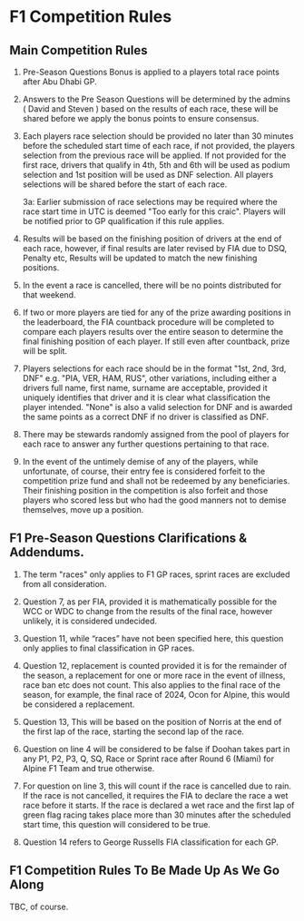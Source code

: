 # F1 Competition Rules

## Main Competition Rules

1. Pre-Season Questions Bonus is applied to a players total race points after Abu Dhabi GP. 

2. Answers to the Pre Season Questions will be determined by the admins ( David and Steven ) based on the results of each race, these will be shared before we apply the bonus points to ensure consensus. 

3. Each players race selection should be provided no later than 30 minutes before the scheduled start time of each race, if not provided, the players selection from the previous race will be applied. If not provided for the first race, drivers that qualify in 4th, 5th and 6th will be used as podium selection and 1st position will be used as DNF selection. All players selections will be shared before the start of each race. 

    3a: Earlier submission of race selections may be required where the race start time in UTC is deemed "Too early for this craic". Players will be notified prior to GP qualification if this rule applies. 

4. Results will be based on the finishing position of drivers at the end of each race, however, if final results are later revised by FIA due to DSQ, Penalty etc, Results will be updated to match the new finishing positions.

5. In the event a race is cancelled, there will be no points distributed for that weekend.

6. If two or more players are tied for any of the prize awarding positions in the leaderboard, the FIA countback procedure will be completed to compare each players results over the entire season to determine the final finishing position of each player. If still even after countback, prize will be split.

7. Players selections for each race should be in the format "1st, 2nd, 3rd, DNF" e.g. "PIA, VER, HAM, RUS", other variations, including either a drivers full name, first name, surname are acceptable, provided it uniquely identifies that driver and it is clear what classification the player intended. "None" is also a valid selection for DNF and is awarded the same points as a correct DNF if no driver is classified as DNF.

8. There may be stewards randomly assigned from the pool of players for each race to answer any further questions pertaining to that race.

9. In the event of the untimely demise of any of the players, while unfortunate, of course, their entry fee is considered forfeit to the competition prize fund and shall not be redeemed by any beneficiaries. Their finishing position in the competition is also forfeit and those players who scored less but who had the good manners not to demise themselves, move up a position.

## F1 Pre-Season Questions Clarifications & Addendums.

1. The term "races" only applies to F1 GP races, sprint races are excluded from all consideration.

2. Question 7, as per FIA, provided it is mathematically possible for the WCC or WDC to change from the results of the final race, however unlikely, it is considered undecided.

3. Question 11, while “races” have not been specified here, this question only applies to final classification in GP races.

4. Question 12, replacement is counted provided it is for the remainder of the season, a replacement for one or more race in the event of illness, race ban etc does not count. This also applies to the final race of the season, for example, the final race of 2024, Ocon for Alpine, this would be considered a replacement. 

5. Question 13, This will be based on the position of Norris at the end of the first lap of the race, starting the second lap of the race.

6. Question on line 4 will be considered to be false if Doohan takes part in any P1, P2, P3, Q, SQ, Race or Sprint race after Round 6 (Miami) for Alpine F1 Team and true otherwise.

7. For question on line 3, this will count if the race is cancelled due to rain. If the race is not cancelled, it requires the FIA to declare the race a wet race before it starts. If the race is declared a wet race and the first lap of green flag racing takes place more than 30 minutes after the scheduled start time, this question will considered to be true.

8. Question 14 refers to George Russells FIA classification for each GP.

## F1 Competition Rules To Be Made Up As We Go Along

TBC, of course.